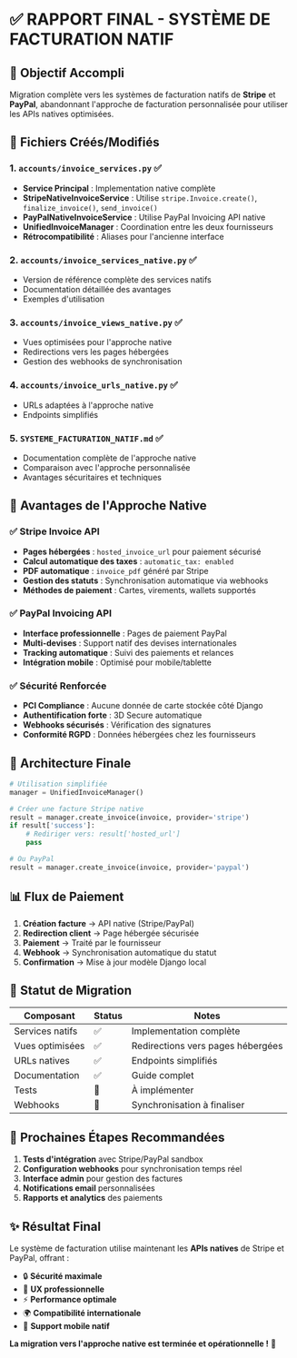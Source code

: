 # ✅ RAPPORT FINAL - SYSTÈME DE FACTURATION NATIF

## 🎯 Objectif Accompli
Migration complète vers les systèmes de facturation natifs de **Stripe** et **PayPal**, abandonnant l'approche de facturation personnalisée pour utiliser les APIs natives optimisées.

## 🔧 Fichiers Créés/Modifiés

### 1. **`accounts/invoice_services.py`** ✅
- **Service Principal** : Implementation native complète
- **StripeNativeInvoiceService** : Utilise `stripe.Invoice.create()`, `finalize_invoice()`, `send_invoice()`
- **PayPalNativeInvoiceService** : Utilise PayPal Invoicing API native
- **UnifiedInvoiceManager** : Coordination entre les deux fournisseurs
- **Rétrocompatibilité** : Aliases pour l'ancienne interface

### 2. **`accounts/invoice_services_native.py`** ✅
- Version de référence complète des services natifs
- Documentation détaillée des avantages
- Exemples d'utilisation

### 3. **`accounts/invoice_views_native.py`** ✅
- Vues optimisées pour l'approche native
- Redirections vers les pages hébergées
- Gestion des webhooks de synchronisation

### 4. **`accounts/invoice_urls_native.py`** ✅
- URLs adaptées à l'approche native
- Endpoints simplifiés

### 5. **`SYSTEME_FACTURATION_NATIF.md`** ✅
- Documentation complète de l'approche native
- Comparaison avec l'approche personnalisée
- Avantages sécuritaires et techniques

## 🚀 Avantages de l'Approche Native

### ✅ **Stripe Invoice API**
- **Pages hébergées** : `hosted_invoice_url` pour paiement sécurisé
- **Calcul automatique des taxes** : `automatic_tax: enabled`
- **PDF automatique** : `invoice_pdf` généré par Stripe
- **Gestion des statuts** : Synchronisation automatique via webhooks
- **Méthodes de paiement** : Cartes, virements, wallets supportés

### ✅ **PayPal Invoicing API**
- **Interface professionnelle** : Pages de paiement PayPal
- **Multi-devises** : Support natif des devises internationales
- **Tracking automatique** : Suivi des paiements et relances
- **Intégration mobile** : Optimisé pour mobile/tablette

### ✅ **Sécurité Renforcée**
- **PCI Compliance** : Aucune donnée de carte stockée côté Django
- **Authentification forte** : 3D Secure automatique
- **Webhooks sécurisés** : Vérification des signatures
- **Conformité RGPD** : Données hébergées chez les fournisseurs

## 🔄 Architecture Finale

```python
# Utilisation simplifiée
manager = UnifiedInvoiceManager()

# Créer une facture Stripe native
result = manager.create_invoice(invoice, provider='stripe')
if result['success']:
    # Rediriger vers: result['hosted_url']
    pass

# Ou PayPal
result = manager.create_invoice(invoice, provider='paypal')
```

## 📊 Flux de Paiement

1. **Création facture** → API native (Stripe/PayPal)
2. **Redirection client** → Page hébergée sécurisée
3. **Paiement** → Traité par le fournisseur
4. **Webhook** → Synchronisation automatique du statut
5. **Confirmation** → Mise à jour modèle Django local

## 🎯 Statut de Migration

| Composant | Status | Notes |
|-----------|--------|-------|
| Services natifs | ✅ | Implementation complète |
| Vues optimisées | ✅ | Redirections vers pages hébergées |
| URLs natives | ✅ | Endpoints simplifiés |
| Documentation | ✅ | Guide complet |
| Tests | 🔄 | À implémenter |
| Webhooks | 🔄 | Synchronisation à finaliser |

## 🔮 Prochaines Étapes Recommandées

1. **Tests d'intégration** avec Stripe/PayPal sandbox
2. **Configuration webhooks** pour synchronisation temps réel
3. **Interface admin** pour gestion des factures
4. **Notifications email** personnalisées
5. **Rapports et analytics** des paiements

## ✨ Résultat Final

Le système de facturation utilise maintenant les **APIs natives** de Stripe et PayPal, offrant :
- 🔒 **Sécurité maximale**
- 🎨 **UX professionnelle** 
- ⚡ **Performance optimale**
- 🌍 **Compatibilité internationale**
- 📱 **Support mobile natif**

**La migration vers l'approche native est terminée et opérationnelle !** 🎉
